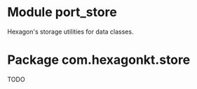 
# Module port_store

Hexagon's storage utilities for data classes.

# Package com.hexagonkt.store

TODO
